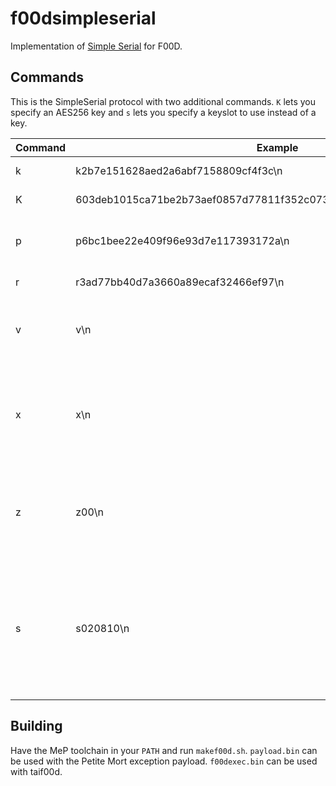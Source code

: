 # f00dsimpleserial

Implementation of [Simple Serial](https://wiki.newae.com/SimpleSerial) for 
F00D.

## Commands

This is the SimpleSerial protocol with two additional commands. `K` lets you 
specify an AES256 key and `s` lets you specify a keyslot to use instead of a 
key.

| Command | Example                                                            | Description                                                                                                       | In/Out |
|---------|--------------------------------------------------------------------|-------------------------------------------------------------------------------------------------------------------|--------|
| k       | k2b7e151628aed2a6abf7158809cf4f3c\n                                | Set AES-128 key                                                                                                   | In     |
| K       | 603deb1015ca71be2b73aef0857d77811f352c073b6108d72d9810a30914dff4\n | Set AES-256 key                                                                                                   | In     |
| p       | p6bc1bee22e409f96e93d7e117393172a\n                                | Send input plain-text, cause encryption                                                                           | In     |
| r       | r3ad77bb40d7a3660a89ecaf32466ef97\n                                | Encryption result                                                                                                 | Out    |
| v       | v\n                                                                | Check protocol version (ACK on v1.1)                                                                              | In     |
| x       | x\n                                                                | Clears Buffers (resets to 'IDLE' state), does not clear any variables.                                            | In     |
| z       | z00\n                                                              | ACK - Command processing done (with optional status code)                                                         | Out    |
| s       | s020810\n                                                          | Set keyslot & key length. First two bytes is keyslot in big endian. Last byte is 10 for AES128 and 20 for AES256. | In     |

## Building

Have the MeP toolchain in your `PATH` and run `makef00d.sh`. `payload.bin` can 
be used with the Petite Mort exception payload. `f00dexec.bin` can be used with 
taif00d.
